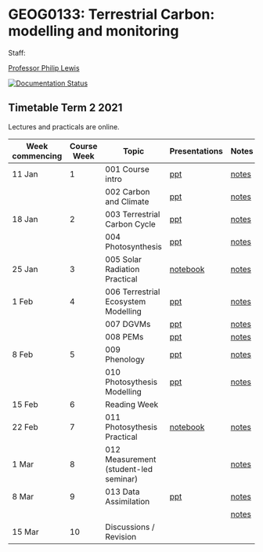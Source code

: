 # GEOG0133: Terrestrial Carbon: modelling and monitoring

Staff:

[Professor Philip Lewis](mailto:p.lewis@ucl.ac.uk)

[![Documentation Status](https://readthedocs.com/projects/ucl-eo-geog0133/badge/?version=latest)](https://ucl-eo-geog0133.readthedocs-hosted.com/en/latest/?badge=latest)

## Timetable Term 2 2021

Lectures and practicals are online.

| Week commencing |  Course Week | Topic | Presentations  | Notes  | |
|---|---|---|---|---|---|
| 11 Jan | 1 | 001 Course intro | [ppt](https://github.com/UCL-EO/geog0133/blob/main/docs/ppt/GEOG0113-001.pptx) | [notes](https://ucl-eo-geog0133.readthedocs-hosted.com/en/latest/intro.html)
| |   | 002 Carbon and Climate | [ppt](https://github.com/UCL-EO/geog0133/blob/main/docs/ppt/GEOG0113-002.pptx) | [notes](https://ucl-eo-geog0133.readthedocs-hosted.com/en/latest/carbonClimate.html)
| 18 Jan | 2  |  003 Terrestrial Carbon Cycle | [ppt](https://github.com/UCL-EO/geog0133/blob/main/docs/ppt/GEOG0113-003.pptx) | [notes](https://ucl-eo-geog0133.readthedocs-hosted.com/en/latest/carbonCycle.html) |
| |   |  004 Photosynthesis | [ppt](https://github.com/UCL-EO/geog0133/blob/main/docs/ppt/GEOG0113-004.pptx) | [notes](https://ucl-eo-geog0133.readthedocs-hosted.com/en/latest/photosynthesis.html) | 
| 25 Jan| 3  |  005 Solar Radiation Practical | [notebook](https://github.com/UCL-EO/geog0133/blob/main/docs/notebooks/005_Solar_Practical.ipynb) | [notes](https://ucl-eo-geog0133.readthedocs-hosted.com/en/latest/notebooks/005_Solar_Practical.html) | [![Binder](https://mybinder.org/badge_logo.svg)](https://mybinder.org/v2/gh/UCL-EO/geog0133/HEAD?filepath=docs%2Fnotebooks%2F005_Solar_Practical.ipynb)
| 1 Feb | 4 | 006 Terrestrial Ecosystem Modelling | [ppt](https://github.com/UCL-EO/geog0133/blob/main/docs/ppt/GEOG0113-006.pptx) | [notes](https://ucl-eo-geog0133.readthedocs-hosted.com/en/latest/modelling.html)
| |   | 007 DGVMs  | [ppt](https://github.com/UCL-EO/geog0133/blob/main/docs/ppt/GEOG0113-007.pptx) | [notes](https://ucl-eo-geog0133.readthedocs-hosted.com/en/latest/dgvms.html)
| |   |  008 PEMs | [ppt](https://github.com/UCL-EO/geog0133/blob/main/docs/ppt/GEOG0113-008.pptx) | [notes](https://ucl-eo-geog0133.readthedocs-hosted.com/en/latest/pems.html)
| 8 Feb | 5  | 009 Phenology  | [ppt](https://github.com/UCL-EO/geog0133/blob/main/docs/ppt/GEOG0113-009.pptx) | [notes](https://ucl-eo-geog0133.readthedocs-hosted.com/en/latest/phenology.html)
| |  |  010 Photosythesis Modelling | [ppt](https://github.com/UCL-EO/geog0133/blob/main/docs/ppt/GEOG0113-010.pptx) | [notes](https://ucl-eo-geog0133.readthedocs-hosted.com/en/latest/modelling_photosynthesis.html)
| 15 Feb | 6 | Reading Week| 
| 22 Feb | 7 |  011 Photosythesis Practical  | [notebook](https://github.com/UCL-EO/geog0133/blob/main/docs/notebooks/011_Photosynthesis_Modelling_Practical.ipynb) | [notes](https://ucl-eo-geog0133.readthedocs-hosted.com/en/latest/notebooks/011_Photosynthesis_Modelling_Practical.html) | [![Binder](https://mybinder.org/badge_logo.svg)](https://mybinder.org/v2/gh/UCL-EO/geog0133/HEAD?filepath=docs%2Fnotebooks%2F011_Photosynthesis_Modelling_Practical.ipynb)
| 1 Mar | 8  | 012 Measurement (student-led seminar)  | | [notes](https://ucl-eo-geog0133.readthedocs-hosted.com/en/latest/remoteSensing.html)
| 8 Mar | 9  | 013 Data Assimilation   | [ppt](https://github.com/UCL-EO/geog0133/blob/main/docs/ppt/GEOG0113-014.pptx) | [notes](https://ucl-eo-geog0133.readthedocs-hosted.com/en/latest/da_basics.html)
| |  |   | | [notes](https://ucl-eo-geog0133.readthedocs-hosted.com/en/latest/da.html)
| 15 Mar| 10  | Discussions / Revision

